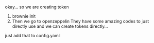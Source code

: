 okay... so we are creating token

1. brownie init
2. Then we go to openzeppelin
They have some amazing codes to just directly use
and we can create tokens directly...

just add that to config.yaml